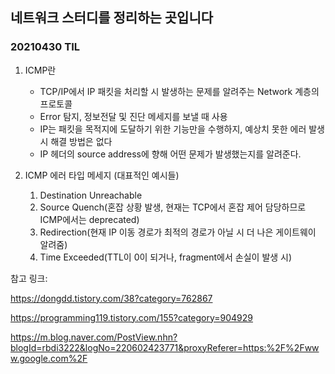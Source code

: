 ## 네트워크 스터디를 정리하는 곳입니다

### 20210430 TIL

1. ICMP란

    * TCP/IP에서 IP 패킷을 처리할 시 발생하는 문제를 알려주는 Network 계층의 프로토콜
    * Error 탐지, 정보전달 및 진단 메세지를 보낼 때 사용
    * IP는 패킷을 목적지에 도달하기 위한 기능만을 수행하지, 예상치 못한 에러 발생 시 해결 방법은 없다
    * IP 헤더의 source address에 향해 어떤 문제가 발생했는지를 알려준다.

2. ICMP 에러 타입 메세지 (대표적인 예시들)
    1) Destination Unreachable
    2) Source Quench(혼잡 상황 발생, 현재는 TCP에서 혼잡 제어 담당하므로 ICMP에서는 deprecated)
    3) Redirection(현재 IP 이동 경로가 최적의 경로가 아닐 시 더 나은 게이트웨이 알려줌)
    4) Time Exceeded(TTL이 0이 되거나, fragment에서 손실이 발생 시)

참고 링크: 

https://dongdd.tistory.com/38?category=762867

https://programming119.tistory.com/155?category=904929

https://m.blog.naver.com/PostView.nhn?blogId=rbdi3222&logNo=220602423771&proxyReferer=https:%2F%2Fwww.google.com%2F
